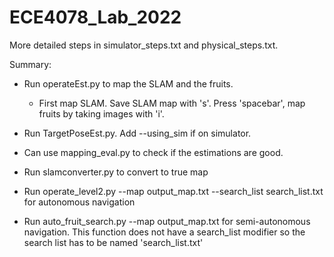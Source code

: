 # ECE4078_Lab_2022
More detailed steps in simulator_steps.txt and physical_steps.txt.

Summary:
- Run operateEst.py to map the SLAM and the fruits.
    - First map SLAM. Save SLAM map with 's'. Press 'spacebar', map fruits by taking images with 'i'.

- Run TargetPoseEst.py. Add --using_sim if on simulator.

- Can use mapping_eval.py to check if the estimations are good.

- Run slamconverter.py to convert to true map

- Run operate_level2.py --map output_map.txt --search_list search_list.txt for autonomous navigation

- Run auto_fruit_search.py --map output_map.txt for semi-autonomous navigation. This function does not have a search_list modifier so the search list has to be named 'search_list.txt'


